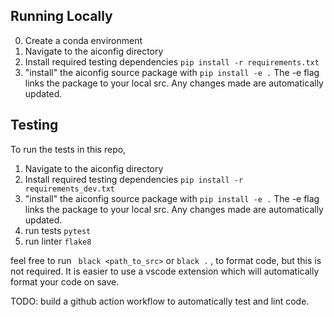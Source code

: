 ## Running Locally

0. Create a conda environment
1. Navigate to the aiconfig directory
2. Install required testing dependencies `pip install -r requirements.txt`
3. "install" the aiconfig source package with `pip install -e .` The -e flag links the package to your local src. Any changes made are automatically updated.

## Testing

To run the tests in this repo,

1. Navigate to the aiconfig directory
2. Install required testing dependencies `pip install -r requirements_dev.txt`
3. "install" the aiconfig source package with `pip install -e .` The -e flag links the package to your local src. Any changes made are automatically updated.
4. run tests `pytest`
5. run linter `flake8`

feel free to run ` black <path_to_src>` or `black .` , to format code, but this is not required. It is easier to use a vscode extension which will automatically format your code on save.

TODO: build a github action workflow to automatically test and lint code.
